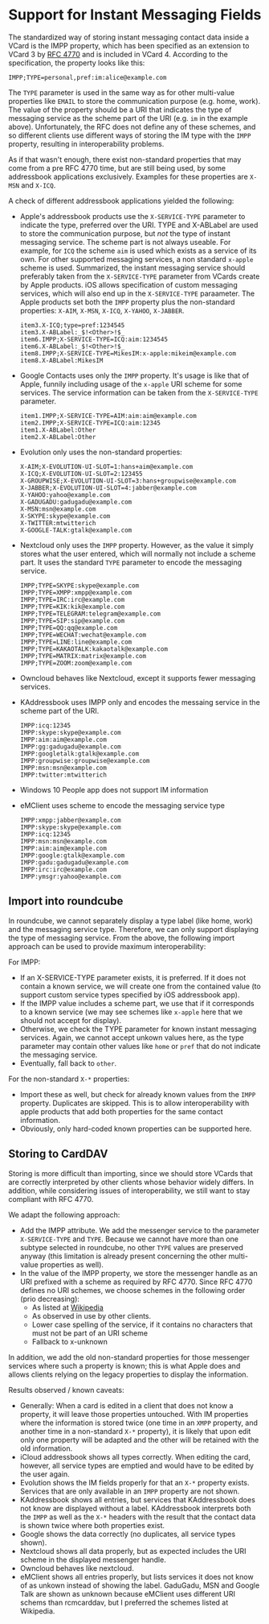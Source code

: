 # Support for Instant Messaging Fields

The standardized way of storing instant messaging contact data inside a VCard is the IMPP property, which has been
specified as an extension to VCard 3 by [RFC 4770](https://tools.ietf.org/html/rfc4770) and is included in VCard 4.
According to the specification, the property looks like this:

```
IMPP;TYPE=personal,pref:im:alice@example.com
```

The `TYPE` parameter is used in the same way as for other multi-value properties like `EMAIL` to store the communication
purpose (e.g. home, work). The value of the property should be a URI that indicates the type of messaging service as
the scheme part of the URI (e.g. `im` in the example above). Unfortunately, the RFC does not define any of these
schemes, and so different clients use different ways of storing the IM type with the `IMPP` property, resulting in
interoperability problems.

As if that wasn't enough, there exist non-standard properties that may come from a pre RFC 4770 time, but are still
being used, by some addressbook applications exclusively. Examples for these properties are `X-MSN` and `X-ICQ`.

A check of different addressbook applications yielded the following:

- Apple's addressbook products use the `X-SERVICE-TYPE` parameter to indicate the type, preferred over the URI. TYPE and
  X-ABLabel are used to store the communication purpose, but _not_ the type of instant messaging service. The scheme
  part is not always useable. For example, for `ICQ` the scheme `aim` is used which exists as a service of its own. For
  other supported messaging services, a non standard `x-apple` scheme is used. Summarized, the instant messaging service
  should preferably taken from the `X-SERVICE-TYPE` parameter from VCards create by Apple products. iOS allows
  specification of custom messaging services, which will also end up in the `X-SERVICE-TYPE` paraameter. The Apple
  products set both the `IMPP` property plus the non-standard properties: `X-AIM`, `X-MSN`, `X-ICQ`, `X-YAHOO`,
  `X-JABBER`.
  ```
  item3.X-ICQ;type=pref:1234545
  item3.X-ABLabel:_$!<Other>!$_
  item6.IMPP;X-SERVICE-TYPE=ICQ:aim:1234545
  item6.X-ABLabel:_$!<Other>!$_
  item8.IMPP;X-SERVICE-TYPE=MikesIM:x-apple:mikeim@example.com
  item8.X-ABLabel:MikesIM
  ```
- Google Contacts uses only the `IMPP` property. It's usage is like that of Apple, funnily including usage of the
  `x-apple` URI scheme for some services. The service information can be taken from the `X-SERVICE-TYPE` parameter.
  ```
  item1.IMPP;X-SERVICE-TYPE=AIM:aim:aim@example.com
  item2.IMPP;X-SERVICE-TYPE=ICQ:aim:12345
  item1.X-ABLabel:Other
  item2.X-ABLabel:Other
  ```

- Evolution only uses the non-standard properties:
  ```
  X-AIM;X-EVOLUTION-UI-SLOT=1:hans+aim@example.com
  X-ICQ;X-EVOLUTION-UI-SLOT=2:123455
  X-GROUPWISE;X-EVOLUTION-UI-SLOT=3:hans+groupwise@example.com
  X-JABBER;X-EVOLUTION-UI-SLOT=4:jabber@example.com
  X-YAHOO:yahoo@example.com
  X-GADUGADU:gadugadu@example.com
  X-MSN:msn@example.com
  X-SKYPE:skype@example.com
  X-TWITTER:mtwitterich
  X-GOOGLE-TALK:gtalk@example.com
  ```

- Nextcloud only uses the `IMPP` property. However, as the value it simply stores what the user entered, which will
  normally not include a scheme part. It uses the standard `TYPE` parameter to encode the messaging service.
  ```
  IMPP;TYPE=SKYPE:skype@example.com
  IMPP;TYPE=XMPP:xmpp@example.com
  IMPP;TYPE=IRC:irc@example.com
  IMPP;TYPE=KIK:kik@example.com
  IMPP;TYPE=TELEGRAM:telegram@example.com
  IMPP;TYPE=SIP:sip@example.com
  IMPP;TYPE=QQ:qq@example.com
  IMPP;TYPE=WECHAT:wechat@example.com
  IMPP;TYPE=LINE:line@example.com
  IMPP;TYPE=KAKAOTALK:kakaotalk@example.com
  IMPP;TYPE=MATRIX:matrix@example.com
  IMPP;TYPE=ZOOM:zoom@example.com
  ```

- Owncloud behaves like Nextcloud, except it supports fewer messaging services.

- KAddressbook uses IMPP only and encodes the messaing service in the scheme part of the URI.
  ```
  IMPP:icq:12345
  IMPP:skype:skype@example.com
  IMPP:aim:aim@example.com
  IMPP:gg:gadugadu@example.com
  IMPP:googletalk:gtalk@example.com
  IMPP:groupwise:groupwise@example.com
  IMPP:msn:msn@example.com
  IMPP:twitter:mtwitterich
  ```

- Windows 10 People app does not support IM information

- eMClient uses scheme to encode the messaging service type
  ```
  IMPP:xmpp:jabber@example.com
  IMPP:skype:skype@example.com
  IMPP:icq:12345
  IMPP:msn:msn@example.com
  IMPP:aim:aim@example.com
  IMPP:google:gtalk@example.com
  IMPP:gadu:gadugadu@example.com
  IMPP:irc:irc@example.com
  IMPP:ymsgr:yahoo@example.com
  ```

## Import into roundcube

In roundcube, we cannot separately display a type label (like home, work) and the messaging service type. Therefore, we
can only support displaying the type of messaging service. From the above, the following import approach can be used to
provide maximum interoperability:

For IMPP:
  - If an X-SERVICE-TYPE parameter exists, it is preferred. If it does not contain a known service, we will create one
    from the contained value (to support custom service types specified by iOS addressbook app).
  - If the IMPP value includes a scheme part, we use that if it corresponds to a known service (we may see schemes like
    `x-apple` here that we should not accept for display).
  - Otherwise, we check the TYPE parameter for known instant messaging services. Again, we cannot accept unkown values
    here, as the type parameter may contain other values like `home` or `pref` that do not indicate the messaging
    service.
  - Eventually, fall back to `other`.


For the non-standard `X-*` properties:
  - Import these as well, but check for already known values from the `IMPP` property. Duplicates are skipped. This is
    to allow interoperability with apple products that add both properties for the same contact information.
  - Obviously, only hard-coded known properties can be supported here.

## Storing to CardDAV

Storing is more difficult than importing, since we should store VCards that are correctly interpreted by other clients
whose behavior widely differs. In addition, while considering issues of interoperability, we still want to stay
compliant with RFC 4770.

We adapt the following approach:
  - Add the IMPP attribute. We add the messenger service to the parameter `X-SERVICE-TYPE` and `TYPE`. Because we
    cannot have more than one subtype selected in roundcube, no other `TYPE` values are preserved anyway (this
    limitation is already present concerning the other multi-value properties as well).
  - In the value of the IMPP property, we store the messenger handle as an URI prefixed with a scheme as required by RFC
    4770. Since RFC 4770 defines no URI schemes, we choose schemes in the following order (prio decreasing):
    - As listed at [Wikipedia](https://en.wikipedia.org/wiki/List_of_URI_schemes)
    - As observed in use by other clients.
    - Lower case spelling of the service, if it contains no characters that must not be part of an URI scheme
    - Fallback to x-unknown

In addition, we add the old non-standard properties for those messenger services where such a property is known; this
is what Apple does and allows clients relying on the legacy properties to display the information.

Results observed / known caveats:
  - Generally: When a card is edited in a client that does not know a property, it will leave those properties
    untouched. With IM properties where the information is stored twice (one time in an `XMPP` property, and another
    time in a non-standard `X-*` property), it is likely that upon edit only one property will be adapted and the other
    will be retained with the old information.
  - iCloud addressbook shows all types correctly. When editing the card, however, all service types are emptied and
    would have to be edited by the user again.
  - Evolution shows the IM fields properly for that an `X-*` property exists. Services that are only available in an
    `IMPP` property are not shown.
  - KAddressbook shows all entries, but services that KAddressbook does not know are displayed without a label.
    KAddressbook interprets both the `IMPP` as well as the `X-*` headers with the result that the contact data is shown
    twice where both properties exist.
  - Google shows the data correctly (no duplicates, all service types shown).
  - Nextcloud shows all data properly, but as expected includes the URI scheme in the displayed messenger handle.
  - Owncloud behaves like nextcloud.
  - eMClient shows all entries properly, but lists services it does not know of as unkown instead of showing the label.
    GaduGadu, MSN and Google Talk are shown as unknown because eMClient uses different URI schems than rcmcarddav, but I
    preferred the schemes listed at Wikipedia.

